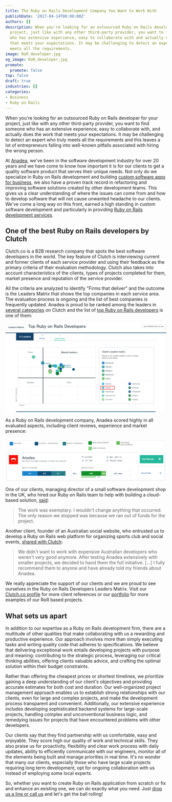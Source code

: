 ```yaml
---
title: The Ruby on Rails Development Company You Want to Work With
publishDate: '2017-04-14T00:00:00Z'
authors: []
description: When you're looking for an outsourced Ruby on Rails developer for your
  project, just like with any other third-party provider, you want to find someone
  who has extensive experience, easy to collaborate with and actually does the work
  that meets your expectations. It may be challenging to detect an expert who truly
  meets all the requirements.
image: RoR_developer.jpg
og_image: RoR_developer.jpg
promote:
  promote: false
top: false
draft: true
industries: []
categories:
- Business
- Ruby on Rails
---
```

<script type="application/ld+json">
{
 "@context": "https://schema.org",
 "@type": "Article",
 "author": "Anadea",
 "name": "The Ruby on Rails Development Company You Want to Work With"
}
</script>

When you're looking for an outsourced Ruby on Rails developer for your project, just like with any other third-party provider, you want to find someone who has an extensive experience, easy to collaborate with, and actually does the work that meets your expectations. It may be challenging to detect an expert who truly meets all the requirements and this leaves a lot of entrepreneurs falling into well-known pitfalls associated with hiring the wrong person.

At [Anadea](https://anadea.info/), we've been in the software development industry for over 20 years and we have come to know how important it is for our clients to get a quality software product that serves their unique needs. Not only do we specialize in Ruby on Rails development and building [custom software apps for business](/solutions), we also have a proven track record in refactoring and improving software solutions created by other development teams. This gives us a clear understanding of where the issues can come from and how to develop software that will not cause unwanted headache to our clients. We've come a long way on this front, earned a high standing in custom software development and particularly in providing [Ruby on Rails development services](/services/web-development/ruby-on-rails-development).

## One of the best Ruby on Rails developers by Clutch

Clutch.co is a B2B research company that spots the best software developers in the world. The key feature of Clutch is interviewing current and former clients of each service provider and using their feedback as the primary criteria of their evaluation methodology. Clutch also takes into account characteristics of the clients, types of projects completed for them, market presence and reputation of the service provider.

All the criteria are analyzed to identify "Firms that deliver" and the outcome is the Leaders Matrix that shows the top companies in each service area. The evaluation process is ongoing and the list of best companies is frequently updated. Anadea is proud to be ranked among the leaders in [several categories](https://anadea.info/awards-achievements) on Clutch and the list of <a href="https://clutch.co/developers/ruby-rails/research" target="_blank">top Ruby on Rails developers</a> is one of them:

![Top Ruby on Rails Development Firms](Leaders_matrix_ror-120417.png)

As a Ruby on Rails development company, Anadea scored highly in all evaluated aspects, including client reviews, experience and market presence:

![Anadea is one of leading RoR development companies](Anadea_ror.png)

One of our clients, managing director of a small software development shop in the UK, who hired our Ruby on Rails team to help with building a cloud-based solution, <a href="https://clutch.co/profile/anadea#review-112357" rel="nofollow" target="_blank">said</a>:

> The work was exemplary. I wouldn't change anything that occurred. The only reason we stopped was because we ran out of funds for the project.

Another client, founder of an Australian social website, who entrusted us to develop a Ruby on Rails web platform for organizing sports club and social events, <a href="https://clutch.co/profile/anadea#review-24389" rel="nofollow" target="_blank">shared with Clutch</a>:

> We didn't want to work with expensive Australian developers who weren't very good anymore. After testing Anadea extensively with smaller projects, we decided to hand them the full initiative. [...] I fully recommend them to anyone and have already told my friends about Anadea.

We really appreciate the support of our clients and we are proud to see ourselves in the Ruby on Rails Developers Leaders Matrix. Visit our <a href="https://clutch.co/profile/anadea" target="_blank">Clutch.co profile</a> for more client references or our [portfolio](https://anadea.info/projects) for more examples of our RoR based projects.

## What sets us apart

In addition to our expertise as a Ruby on Rails development firm, there are a multitude of other qualities that make collaborating with us a rewarding and productive experience. Our approach involves more than simply executing tasks and writing quality code that adheres to specifications. We believe that delivering exceptional work entails developing projects with purpose and meaning: contributing to the strategic process, leveraging our critical thinking abilities, offering clients valuable advice, and crafting the optimal solution within their budget constraints.

Rather than offering the cheapest prices or shortest timelines, we prioritize gaining a deep understanding of our client's objectives and providing accurate estimates for both cost and duration. Our well-organized project management approach enables us to establish strong relationships with our clients, even for large and complex projects, and make the development process transparent and convenient. Additionally, our extensive experience includes developing sophisticated backend systems for large-scale projects, handling complex and unconventional business logic, and remedying issues for projects that have encountered problems with other developers.

Our clients say that they find partnership with us comfortable, easy and enjoyable. They score high our quality of work and technical skills. They also praise us for proactivity, flexibility and clear work process with daily updates, ability to efficiently communicate with our engineers, monitor all of the elements being built and manage priorities in real time. It's no wonder that many our clients, especially those who have large scale projects requiring long term development, opt for ongoing collaboration with us instead of employing some local experts.

So, whether you want to create Ruby on Rails application from scratch or fix and enhance an existing one, we can do exactly what you need. Just [drop us a line or call us](https://anadea.info/contacts) and let's get the ball rolling!
